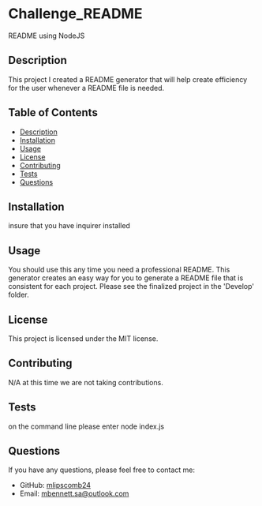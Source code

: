 # Challenge_README
README using NodeJS
## Description

This project I created a README generator that will help create efficiency for the user whenever a README file is needed.

## Table of Contents

- [Description](#description)
- [Installation](#installation)
- [Usage](#usage)
- [License](#license)
- [Contributing](#contributing)
- [Tests](#tests)
- [Questions](#questions)

## Installation

insure that you have inquirer installed

## Usage

You should use this any time you need a professional README. This generator creates an easy way for you to generate a README file that is consistent for each project. Please see the finalized project in the 'Develop' folder. 

## License

This project is licensed under the MIT license.

## Contributing

N/A at this time we are not taking contributions.

## Tests

on the command line please enter node index.js

## Questions

If you have any questions, please feel free to contact me:

- GitHub: [mlipscomb24](https://github.com/mlipscomb24)
- Email: [mbennett.sa@outlook.com](mailto:mbennett.sa@outlook.com)
